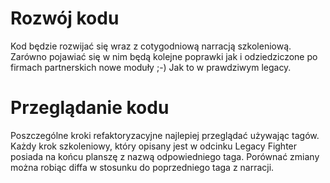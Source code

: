 # Rozwój kodu

Kod będzie rozwijać się wraz z cotygodniową narracją szkoleniową. 
Zarówno pojawiać się w nim będą kolejne poprawki jak i odziedziczone po firmach partnerskich nowe moduły ;-) Jak to w prawdziwym legacy.

# Przeglądanie kodu

Poszczególne kroki refaktoryzacyjne najlepiej przeglądać używając tagów. Każdy krok szkoleniowy, który opisany jest w odcinku Legacy Fighter posiada na końcu planszę z nazwą odpowiedniego taga. Porównać zmiany można robiąc diffa w stosunku do poprzedniego taga z narracji.
